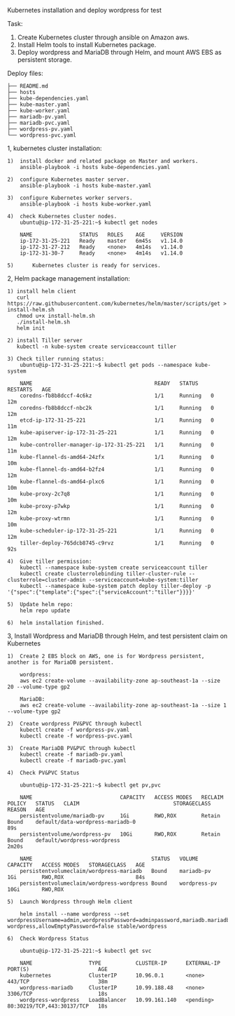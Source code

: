 Kubernetes installation and deploy wordpress for test

Task:

1) Create Kubernetes cluster through ansible on Amazon aws.
2) Install Helm tools to install Kubernetes package.
3) Deploy wordpress and MariaDB through Helm, and mount AWS EBS as persistent storage.

Deploy files:

	├── README.md
	├── hosts
	├── kube-dependencies.yaml
	├── kube-master.yaml
	├── kube-worker.yaml
	├── mariadb-pv.yaml
	├── mariadb-pvc.yaml
	├── wordpress-pv.yaml
	└── wordpress-pvc.yaml

1, kubernetes cluster installation:

	1) 	install docker and related package on Master and workers.
		ansible-playbook -i hosts kube-dependencies.yaml

	2) 	configure Kubernetes master server.
		ansible-playbook -i hosts kube-master.yaml

	3) 	configure Kubernetes worker servers.
		ansible-playbook -i hosts kube-worker.yaml

	4) 	check Kubernetes cluster nodes.
		ubuntu@ip-172-31-25-221:~$ kubectl get nodes

		NAME               STATUS   ROLES    AGE     VERSION
		ip-172-31-25-221   Ready    master   6m45s   v1.14.0
		ip-172-31-27-212   Ready    <none>   4m14s   v1.14.0
		ip-172-31-30-7     Ready    <none>   4m14s   v1.14.0

	5)  	Kubernetes cluster is ready for services.


2, Helm package management installation:

	1) install helm client
	   curl https://raw.githubusercontent.com/kubernetes/helm/master/scripts/get > install-helm.sh
	   chmod u+x install-helm.sh
	   ./install-helm.sh
	   helm init

	2) install Tiller server
	   kubectl -n kube-system create serviceaccount tiller
	   
	3) Check tiller running status:
	    ubuntu@ip-172-31-25-221:~$ kubectl get pods --namespace kube-system
	   	
	   	NAME                                       READY   STATUS    RESTARTS   AGE
		coredns-fb8b8dccf-4c6kz                    1/1     Running   0          12m
		coredns-fb8b8dccf-nbc2k                    1/1     Running   0          12m
		etcd-ip-172-31-25-221                      1/1     Running   0          11m
		kube-apiserver-ip-172-31-25-221            1/1     Running   0          12m
		kube-controller-manager-ip-172-31-25-221   1/1     Running   0          11m
		kube-flannel-ds-amd64-24zfx                1/1     Running   0          10m
		kube-flannel-ds-amd64-b2fz4                1/1     Running   0          12m
		kube-flannel-ds-amd64-plxc6                1/1     Running   0          10m
		kube-proxy-2c7q8                           1/1     Running   0          10m
		kube-proxy-p7wkp                           1/1     Running   0          12m
		kube-proxy-wtrmn                           1/1     Running   0          10m
		kube-scheduler-ip-172-31-25-221            1/1     Running   0          12m
		tiller-deploy-765dcb8745-c9rvz             1/1     Running   0          92s

	4)  Give tiller permission:
		kubectl --namespace kube-system create serviceaccount tiller
		kubectl create clusterrolebinding tiller-cluster-rule --clusterrole=cluster-admin --serviceaccount=kube-system:tiller
	 	kubectl --namespace kube-system patch deploy tiller-deploy -p '{"spec":{"template":{"spec":{"serviceAccount":"tiller"}}}}' 

	5)  Update helm repo:
	    helm repo update

	6)  helm installation finished.

3, Install Wordpress and MariaDB through Helm, and test persistent claim on Kubernetes
	
	1) 	Create 2 EBS block on AWS, one is for Wordpress persistent, another is for MariaDB persistent.

		wordpress: 
		aws ec2 create-volume --availability-zone ap-southeast-1a --size 20 --volume-type gp2

  		MariaDB:
  		aws ec2 create-volume --availability-zone ap-southeast-1a --size 1 --volume-type gp2

  	2) 	Create wordpress PV&PVC through kubectl
  	   	kubectl create -f wordpress-pv.yaml
  	   	kubectl create -f wordpress-pvc.yaml

  	3) 	Create MariaDB PV&PVC through kubectl
	   	kubectl create -f mariadb-pv.yaml
  	   	kubectl create -f mariadb-pvc.yaml

  	4) 	Check PV&PVC Status

  		ubuntu@ip-172-31-25-221:~$ kubectl get pv,pvc

  		NAME                            CAPACITY   ACCESS MODES   RECLAIM POLICY   STATUS   CLAIM                              STORAGECLASS   REASON   AGE
		persistentvolume/mariadb-pv     1Gi        RWO,ROX        Retain           Bound    default/data-wordpress-mariadb-0                           89s
		persistentvolume/wordpress-pv   10Gi       RWO,ROX        Retain           Bound    default/wordpress-wordpress                                2m20s

		NAME                                      STATUS   VOLUME         CAPACITY   ACCESS MODES   STORAGECLASS   AGE
		persistentvolumeclaim/wordpress-mariadb   Bound    mariadb-pv     1Gi        RWO,ROX                       84s
		persistentvolumeclaim/wordpress-wordpress Bound    wordpress-pv   10Gi       RWO,ROX 

	5) 	Launch Wordpress through Helm client

		helm install --name wordpress --set wordpressUsername=admin,wordpressPassword=adminpassword,mariadb.mariadbRootPassword=secretpassword,persistence.existingClaim=wordpress-wordpress,allowEmptyPassword=false stable/wordpress

	6) 	Check Wordpress Status

	   	ubuntu@ip-172-31-25-221:~$ kubectl get svc

	   	NAME                  TYPE           CLUSTER-IP      EXTERNAL-IP   PORT(S)                      AGE
		kubernetes            ClusterIP      10.96.0.1       <none>        443/TCP                      38m
		wordpress-mariadb     ClusterIP      10.99.188.48    <none>        3306/TCP                     18s
		wordpress-wordpress   LoadBalancer   10.99.161.140   <pending>     80:30219/TCP,443:30137/TCP   18s









